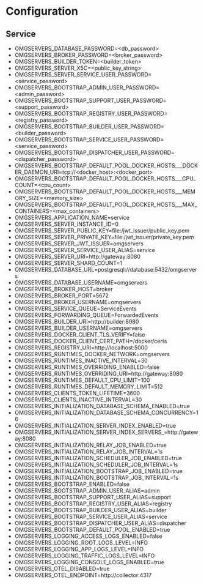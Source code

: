 # Configuration

## Service

- OMGSERVERS_DATABASE_PASSWORD=<db_password>
- OMGSERVERS_BROKER_PASSWORD=<broker_password>
- OMGSERVERS_BUILDER_TOKEN=<builder_token>
- OMGSERVERS_SERVER_X5C=<public_key_string>
- OMGSERVERS_SERVER_SERVICE_USER_PASSWORD=<service_password>
- OMGSERVERS_BOOTSTRAP_ADMIN_USER_PASSWORD=<admin_password>
- OMGSERVERS_BOOTSTRAP_SUPPORT_USER_PASSWORD=<support_password>
- OMGSERVERS_BOOTSTRAP_REGISTRY_USER_PASSWORD=<registry_password>
- OMGSERVERS_BOOTSTRAP_BUILDER_USER_PASSWORD=<builder_password>
- OMGSERVERS_BOOTSTRAP_SERVICE_USER_PASSWORD=<service_password>
- OMGSERVERS_BOOTSTRAP_DISPATCHER_USER_PASSWORD=<dispatcher_password>
- OMGSERVERS_BOOTSTRAP_DEFAULT_POOL_DOCKER_HOSTS_<index>__DOCKER_DAEMON_URI=tcp://<docker_host>:<docker_port>
- OMGSERVERS_BOOTSTRAP_DEFAULT_POOL_DOCKER_HOSTS_<index>__CPU_COUNT=<cpu_count>
- OMGSERVERS_BOOTSTRAP_DEFAULT_POOL_DOCKER_HOSTS_<index>__MEMORY_SIZE=<memory_size>
- OMGSERVERS_BOOTSTRAP_DEFAULT_POOL_DOCKER_HOSTS_<index>__MAX_CONTAINERS=<max_containers>
- OMGSERVERS_APPLICATION_NAME=service
- OMGSERVERS_SERVER_INSTANCE_ID=0
- OMGSERVERS_SERVER_PUBLIC_KEY=file:/jwt_issuer/public_key.pem
- OMGSERVERS_SERVER_PRIVATE_KEY=file:/jwt_issuer/private_key.pem
- OMGSERVERS_SERVER_JWT_ISSUER=omgservers
- OMGSERVERS_SERVER_SERVICE_USER_ALIAS=service
- OMGSERVERS_SERVER_URI=http://gateway:8080
- OMGSERVERS_SERVER_SHARD_COUNT=1
- OMGSERVERS_DATABASE_URL=postgresql://database:5432/omgservers
- OMGSERVERS_DATABASE_USERNAME=omgservers
- OMGSERVERS_BROKER_HOST=broker
- OMGSERVERS_BROKER_PORT=5672
- OMGSERVERS_BROKER_USERNAME=omgservers
- OMGSERVERS_SERVICE_QUEUE=ServiceEvents
- OMGSERVERS_FORWARDING_QUEUE=ForwardedEvents
- OMGSERVERS_BUILDER_URI=http://builder:8080
- OMGSERVERS_BUILDER_USERNAME=omgservers
- OMGSERVERS_DOCKER_CLIENT_TLS_VERIFY=false
- OMGSERVERS_DOCKER_CLIENT_CERT_PATH=/docker/certs
- OMGSERVERS_REGISTRY_URI=http://localhost:5000
- OMGSERVERS_RUNTIMES_DOCKER_NETWORK=omgservers
- OMGSERVERS_RUNTIMES_INACTIVE_INTERVAL=30
- OMGSERVERS_RUNTIMES_OVERRIDING_ENABLED=false
- OMGSERVERS_RUNTIMES_OVERRIDING_URI=http://gateway:8080
- OMGSERVERS_RUNTIMES_DEFAULT_CPU_LIMIT=100
- OMGSERVERS_RUNTIMES_DEFAULT_MEMORY_LIMIT=512
- OMGSERVERS_CLIENTS_TOKEN_LIFETIME=3600
- OMGSERVERS_CLIENTS_INACTIVE_INTERVAL=30
- OMGSERVERS_INITIALIZATION_DATABASE_SCHEMA_ENABLED=true
- OMGSERVERS_INITIALIZATION_DATABASE_SCHEMA_CONCURRENCY=16
- OMGSERVERS_INITIALIZATION_SERVER_INDEX_ENABLED=true
- OMGSERVERS_INITIALIZATION_SERVER_INDEX_SERVERS_<index>=http://gateway:8080
- OMGSERVERS_INITIALIZATION_RELAY_JOB_ENABLED=true
- OMGSERVERS_INITIALIZATION_RELAY_JOB_INTERVAL=1s
- OMGSERVERS_INITIALIZATION_SCHEDULER_JOB_ENABLED=true
- OMGSERVERS_INITIALIZATION_SCHEDULER_JOB_INTERVAL=1s
- OMGSERVERS_INITIALIZATION_BOOTSTRAP_JOB_ENABLED=true
- OMGSERVERS_INITIALIZATION_BOOTSTRAP_JOB_INTERVAL=1s
- OMGSERVERS_BOOTSTRAP_ENABLED=false
- OMGSERVERS_BOOTSTRAP_ADMIN_USER_ALIAS=admin
- OMGSERVERS_BOOTSTRAP_SUPPORT_USER_ALIAS=support
- OMGSERVERS_BOOTSTRAP_REGISTRY_USER_ALIAS=registry
- OMGSERVERS_BOOTSTRAP_BUILDER_USER_ALIAS=builder
- OMGSERVERS_BOOTSTRAP_SERVICE_USER_ALIAS=service
- OMGSERVERS_BOOTSTRAP_DISPATCHER_USER_ALIAS=dispatcher
- OMGSERVERS_BOOTSTRAP_DEFAULT_POOL_ENABLED=true
- OMGSERVERS_LOGGING_ACCESS_LOGS_ENABLED=false
- OMGSERVERS_LOGGING_ROOT_LOGS_LEVEL=INFO
- OMGSERVERS_LOGGING_APP_LOGS_LEVEL=INFO
- OMGSERVERS_LOGGING_TRAFFIC_LOGS_LEVEL=INFO
- OMGSERVERS_LOGGING_CONSOLE_LOGS_ENABLED=true
- OMGSERVERS_OTEL_DISABLED=true
- OMGSERVERS_OTEL_ENDPOINT=http://collector:4317
